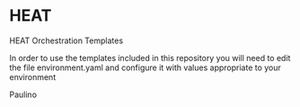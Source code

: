 # HEAT
HEAT Orchestration Templates

In order to use the templates included in this repository you will need to edit the file environment.yaml 
and configure it with values appropriate to your environment

Paulino
